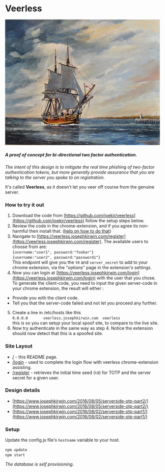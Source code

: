 # Veerless

![Bounty](/public/images/Bounty.jpg "'Bounty', painting of a replica of the Bounty entering the harbour of Ostend, Belgium; by Yasmina (1949- ), a Belgian painter specialized in marines and depictions of tall ships - Creative Commons Attribution 3.0")

##### A proof of concept for bi-directional two factor authentication.
*The intent of this design is to mitigate the real time phishing of two-factor authentication tokens, but more generally provide assurance that you are talking to the server you spoke to on registration.*

It's called **Veerless**, as it doesn't let you veer off course from the genuine server.

### How to try it out

1. Download the code from [https://github.com/joekir/veerless](https://github.com/joekir/veerless) follow the setup steps below.
2. Review the code in the chrome-extension, and if you agree its non-harmful then install that. ([help on how to do that](https://developer.chrome.com/extensions/getstarted#unpacked))
3. Navigate to [https://veerless.josephkirwin.com/register](https://veerless.josephkirwin.com/register). The available users to choose from are:             
`{username:"user1", password:"foobar"}`       
`{username:"user2", password:"password1"}`            
This endpoint will give you the `t0` and `server_secret` to add to your chrome extension, via the "options" page in the extension's settings.
4. Now you can login at [https://veerless.josephkirwin.com/login](https://veerless.josephkirwin.com/login) with the user that you chose. To generate the client-code, you need to input the given server-code in your chrome extension, the result will either :
  - Provide you with the client code.
  - Tell you that the server-code failed and not let you proceed any further.
5. Create a line in /etc/hosts like this       
  `0.0.0.0       veerless.josephkirwin.com  veerless`          
   this is so you can setup your local spoof site, to compare to the live site.
6. Now try authenticate in the same way as step 4. Notice the extension should now detect that this is a spoofed site.


### Site Layout

* [/](https://veerless.josephkirwin.com) - this README page.
* [/login](https://veerless.josephkirwin.com/login) - used to complete the login flow with veerless chrome-extension assisting.
* [/register](https://veerless.josephkirwin.com/register) - retrieves the initial time seed (`t0`) for TOTP and the server secret for a given user.

### Design details
- [https://www.josephkirwin.com/2016/08/05/serverside-otp-part2/](https://www.josephkirwin.com/2016/08/05/serverside-otp-part2/)       
- [https://www.josephkirwin.com/2016/08/02/serverside-otp-part1/](https://www.josephkirwin.com/2016/08/02/serverside-otp-part1/)

### Setup

Update the config.js file's `hostname` variable to your host.

`npm update`    
`npm start`    

*The database is self provisioning.*
